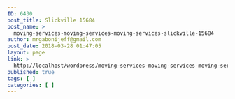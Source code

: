 ```yaml
---
ID: 6430
post_title: Slickville 15684
post_name: >
  moving-services-moving-services-moving-services-slickville-15684
author: mrgabonijeff@gmail.com
post_date: 2018-03-28 01:47:05
layout: page
link: >
  http://localhost/wordpress/moving-services-moving-services-moving-services-slickville-15684/
published: true
tags: [ ]
categories: [ ]
---
```

